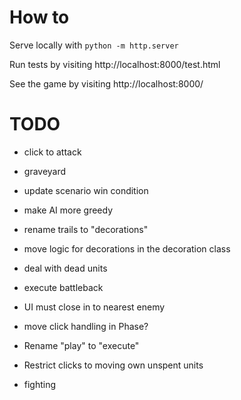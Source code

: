 
# How to

Serve locally with `python -m http.server`

Run tests by visiting http://localhost:8000/test.html

See the game by visiting http://localhost:8000/


# TODO

 - click to attack
 - graveyard
 - update scenario win condition
 - make AI more greedy

 - rename trails to "decorations"
 - move logic for decorations in the decoration class
 - deal with dead units
 - execute battleback
 - UI must close in to nearest enemy

 - move click handling in Phase?


 - Rename "play" to "execute"
 - Restrict clicks to moving own unspent units 
 - fighting
 